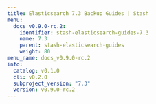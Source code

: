 ```yaml
---
title: Elasticsearch 7.3 Backup Guides | Stash
menu:
  docs_v0.9.0-rc.2:
    identifier: stash-elasticsearch-guides-7.3
    name: 7.3
    parent: stash-elasticsearch-guides
    weight: 80
menu_name: docs_v0.9.0-rc.2
info:
  catalog: v0.1.0
  cli: v0.2.0
  subproject_version: "7.3"
  version: v0.9.0-rc.2
---
```


